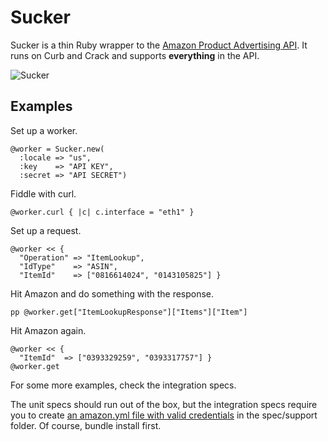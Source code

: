 Sucker
======

Sucker is a thin Ruby wrapper to the [Amazon Product Advertising API](https://affiliate-program.amazon.co.uk/gp/advertising/api/detail/main.html). It runs on Curb and Crack and supports __everything__ in the API.

![Sucker](http://upload.wikimedia.org/wikipedia/en/7/71/Vacuum_cleaner_1910.JPG)

Examples
--------

Set up a worker.

    @worker = Sucker.new(
      :locale => "us",
      :key    => "API KEY",
      :secret => "API SECRET")

Fiddle with curl.

    @worker.curl { |c| c.interface = "eth1" }

Set up a request.

    @worker << {
      "Operation" => "ItemLookup",
      "IdType"    => "ASIN",
      "ItemId"    => ["0816614024", "0143105825"] }

Hit Amazon and do something with the response.

    pp @worker.get["ItemLookupResponse"]["Items"]["Item"]

Hit Amazon again.

    @worker << {
      "ItemId"  => ["0393329259", "0393317757"] }
    @worker.get

For some more examples, check the integration specs.

The unit specs should run out of the box, but the integration specs require you to create [an amazon.yml file with valid credentials](http://github.com/papercavalier/sucker/blob/master/spec/support/amazon.yml.example) in the spec/support folder. Of course, bundle install first.
